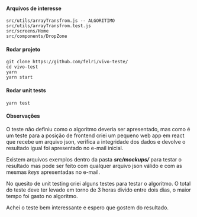 #### Arquivos de interesse

    src/utils/arrayTransfrom.js -- ALGORITIMO
    src/utils/arrayTransfrom.test.js
    src/screens/Home
    src/components/DropZone

#### Rodar projeto

    git clone https://github.com/felri/vivo-teste/
    cd vivo-test
    yarn 
    yarn start

#### Rodar unit tests

    yarn test

#### Observações

O teste não definiu como o algoritmo deveria ser apresentado, mas como é um teste para a posição de frontend criei um pequeno web app em react que recebe um arquivo json, verifica a integridade dos dados e devolve o resultado igual foi apresentado no e-mail inicial.

Existem arquivos exemplos dentro da pasta ***src/mockups/*** para testar o resultado mas pode ser feito com qualquer arquivo json válido e com as mesmas *keys* apresentadas no e-mail.

No quesito de unit testing criei alguns testes para testar o algoritmo. O total do teste deve ter levado em torno de 3 horas divido entre dois dias, o maior tempo foi gasto no algoritmo. 

Achei o teste bem interessante e espero que gostem do resultado.
